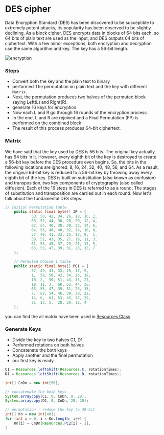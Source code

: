 
# DES cipher

Data Encryption Standard (DES) has been discovered to be susceptible to extremely potent attacks, its popularity has been observed to be slightly declining. As a block cipher, DES encrypts data in blocks of 64 bits each, so 64 bits of plain text are used as the input, and DES outputs 64 bits of ciphertext. With a few minor exceptions, both encryption and decryption use the same algorithm and key. The key has a 56-bit length.

![encryption](https://binaryterms.com/wp-content/uploads/2020/04/DES.jpg)

### Steps
- Convert both the key and the plain text to binary 
- performed The permutation on plain text and the key with different `Matrix`.
- Next, the permutation produces two halves of the permuted block saying Left(L) and Right(R).
- generate 16 keys for encryption
- Now each L and R go through 16 rounds of the encryption process.
- In the end, L and R are rejoined and a Final Permutation (FP) is performed on the combined block
- The result of this process produces 64-bit ciphertext.

### Matrix
We have said that the key used by DES is 56 bits. The original key actually has 64 bits in it. However, every eighth bit of the key is destroyed to create a 56-bit key before the DES procedure even begins. So, the bits in the following locations are ignored: 8, 16, 24, 32, 40, 48, 56, and 64.
As a result, the original 64-bit key is reduced to a 56-bit key by throwing away every eighth bit of the key.
DES is built on substitution (also known as confusion) and transposition, two key components of cryptography (also called diffusion). Each of the 16 steps in DES is referred to as a round. The stages of substitution and transposition are carried out in each round. Now let's talk about the fundamental DES steps.
```java
// Initial Permutation table
    public static final byte[] IP = {
            58, 50, 42, 34, 26, 18, 10, 2,
            60, 52, 44, 36, 28, 20, 12, 4,
            62, 54, 46, 38, 30, 22, 14, 6,
            64, 56, 48, 40, 32, 24, 16, 8,
            57, 49, 41, 33, 25, 17, 9,  1,
            59, 51, 43, 35, 27, 19, 11, 3,
            61, 53, 45, 37, 29, 21, 13, 5,
            63, 55, 47, 39, 31, 23, 15, 7
    };

    // Permuted Choice 1 table
    public static final byte[] PC1 = {
            57, 49, 41, 33, 25, 17, 9,
            1,  58, 50, 42, 34, 26, 18,
            10, 2,  59, 51, 43, 35, 27,
            19, 11, 3,  60, 52, 44, 36,
            63, 55, 47, 39, 31, 23, 15,
            7,  62, 54, 46, 38, 30, 22,
            14, 6,  61, 53, 45, 37, 29,
            21, 13, 5,  28, 20, 12, 4
    };
```
you can find the all matrix have been used in [Resources Class](https://github.com/moha-b/Code-Space/blob/main/des/src/Resources.java) 

### Generate Keys
- Divide the key to two halves C1, D1
- Performed rotations on both halves
- Concatenate the both keys 
- Apply another and the final permutation
- our first key is ready
```java
C1 = Resources.leftShift(Resources.C, rotationTimes);
D1 = Resources.leftShift(Resources.D, rotationTimes);

int[] CnDn = new int[56];

// concatenate the both keys
System.arraycopy(C1, 0, CnDn, 0, 28);
System.arraycopy(D1, 0, CnDn, 28, 28);

// permutation : reduce the key to 48-bit
int[] Kn = new int[48];
for (int i = 0; i < Kn.length; i++) {
    Kn[i] = CnDn[Resources.PC2[i] - 1];
}
```
